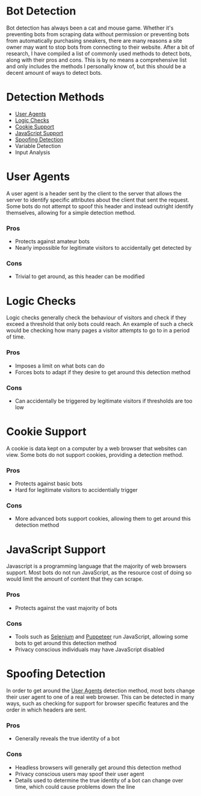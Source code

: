 # Bot Detection
Bot detection has always been a cat and mouse game. Whether it's preventing bots from scraping data without permission or preventing bots from automatically purchasing sneakers, there are many reasons a site owner may want to stop bots from connecting to their website. After a bit of research, I have compiled a list of commonly used methods to detect bots, along with their pros and cons. This is by no means a comprehensive list and only includes the methods I personally know of, but this should be a decent amount of ways to detect bots.

# Detection Methods

 - [User Agents](#user-agents)
 - [Logic Checks](#logic-checks)
 - [Cookie Support](#cookie-support)
 - [JavaScript Support](#javascript-support)
 - [Spoofing Detection](#spoofing-detection)
 - Variable Detection
 - Input Analysis

# User Agents
A user agent is a header sent by the client to the server that allows the server to identify specific attributes about the client that sent the request. Some bots do not attempt to spoof this header and instead outright identify themselves, allowing for a simple detection method.

### Pros

 - Protects against amateur bots 
 - Nearly impossible for legitimate visitors to accidentally get detected by

### Cons

 - Trivial to get around, as this header can be modified

# Logic Checks
Logic checks generally check the behaviour of visitors and check if they exceed a threshold that only bots could reach. An example of such a check would be checking how many pages a visitor attempts to go to in a period of time.

### Pros

 - Imposes a limit on what bots can do
 - Forces bots to adapt if they desire to get around this detection method

### Cons

 - Can accidentally be triggered by legitimate visitors if thresholds are too low

# Cookie Support
A cookie is data kept on a computer by a web browser that websites can view. Some bots do not support cookies, providing a detection method.

### Pros

 - Protects against basic bots
 - Hard for legitimate visitors to accidentially trigger
 
### Cons
 
 - More advanced bots support cookies, allowing them to get around this detection method

# JavaScript Support
Javascript is a programming language that the majority of web browsers support. Most bots do not run JavaScript, as the resource cost of doing so would limit the amount of content that they can scrape.

### Pros

 - Protects against the vast majority of bots

### Cons

 - Tools such as [Selenium](https://www.selenium.dev) and [Puppeteer](https://pptr.dev) run JavaScript, allowing some bots to get around this detection method
 - Privacy conscious individuals may have JavaScript disabled
 
 # Spoofing Detection
 In order to get around the [User Agents](#user-agents) detection method, most bots change their user agent to one of a real web browser. This can be detected in many ways, such as checking for support for browser specific features and the order in which headers are sent.
 
### Pros

 - Generally reveals the true identity of a bot
 
### Cons

 - Headless browsers will generally get around this detection method
 - Privacy conscious users may spoof their user agent
 - Details used to determine the true identity of a bot can change over time, which could cause problems down the line
